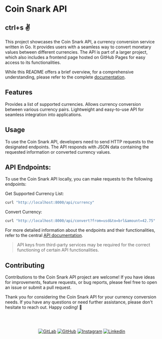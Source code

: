 # Coin Snark API

## ctrl+s :v:

This project showcases the Coin Snark API, a currency conversion service written in Go. It provides users with a seamless way to convert monetary values between different currencies. The API is part of a larger project, which also includes a frontend page hosted on GitHub Pages for easy access to its functionalities.

While this README offers a brief overview, for a comprehensive understanding, please refer to the complete [documentation](https://rmottanet.gitbook.io/coinsnark).


## Features

Provides a list of supported currencies.
Allows currency conversion between various currency pairs.
Lightweight and easy-to-use API for seamless integration into applications.


## Usage

To use the Coin Snark API, developers need to send HTTP requests to the designated endpoints. The API responds with JSON data containing the requested information or converted currency values.


## API Endpoints:

To use the Coin Snark API locally, you can make requests to the following endpoints:

Get Supported Currency List:
```bash
curl "http://localhost:8000/api/currency"
```

Convert Currency:
```bash
curl "http://localhost:8000/api/convert?from=usd&to=brl&amount=42.75"
```

For more detailed information about the endpoints and their functionalities, refer to the central [API documentation](https://rmottanet.gitbook.io/coinsnark).

> API keys from third-party services may be required for the correct functioning of certain API functionalities.


## Contributing

Contributions to the Coin Snark API project are welcome! If you have ideas for improvements, feature requests, or bug reports, please feel free to open an issue or submit a pull request.

Thank you for considering the Coin Snark API for your currency conversion needs. If you have any questions or need further assistance, please don't hesitate to reach out. Happy coding! 🚀

<br />
<br />
<p align="center">
<a href="https://gitlab.com/rmotta.net"><img src="https://img.shields.io/badge/Gitlab--_.svg?style=social&logo=gitlab" alt="GitLab"></a>
<a href="https://github.com/rmottanet"><img src="https://img.shields.io/badge/Github--_.svg?style=social&logo=github" alt="GitHub"></a>
<a href="https://instagram.com/rmottanet/"><img src="https://img.shields.io/badge/Instagram--_.svg?style=social&logo=instagram" alt="Instagram"></a>
<a href="https://www.linkedin.com/in/rmottanet/"><img src="https://img.shields.io/badge/Linkedin--_.svg?style=social&logo=linkedin" alt="Linkedin"></a>
</p>
<br />

